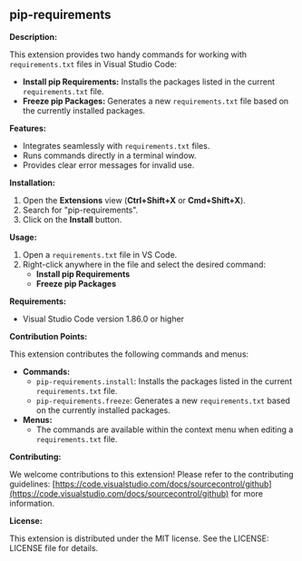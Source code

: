 ## pip-requirements

**Description:**

This extension provides two handy commands for working with `requirements.txt` files in Visual Studio Code:

* **Install pip Requirements:** Installs the packages listed in the current `requirements.txt` file.
* **Freeze pip Packages:** Generates a new `requirements.txt` file based on the currently installed packages.

**Features:**

* Integrates seamlessly with `requirements.txt` files.
* Runs commands directly in a terminal window.
* Provides clear error messages for invalid use.

**Installation:**

1. Open the **Extensions** view (**Ctrl+Shift+X** or **Cmd+Shift+X**).
2. Search for "pip-requirements".
3. Click on the **Install** button.

**Usage:**

1. Open a `requirements.txt` file in VS Code.
2. Right-click anywhere in the file and select the desired command:
    * **Install pip Requirements**
    * **Freeze pip Packages**

**Requirements:**

* Visual Studio Code version 1.86.0 or higher

**Contribution Points:**

This extension contributes the following commands and menus:

* **Commands:**
    * `pip-requirements.install`: Installs the packages listed in the current `requirements.txt` file.
    * `pip-requirements.freeze`: Generates a new `requirements.txt` based on the currently installed packages.
* **Menus:**
    * The commands are available within the context menu when editing a `requirements.txt` file.


**Contributing:**

We welcome contributions to this extension! Please refer to the contributing guidelines: [https://code.visualstudio.com/docs/sourcecontrol/github](https://code.visualstudio.com/docs/sourcecontrol/github) for more information.

**License:**

This extension is distributed under the MIT license. See the LICENSE: LICENSE file for details.
